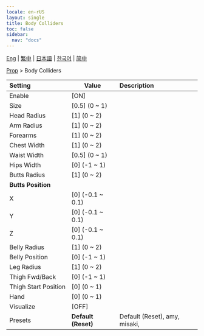 ```yaml
---
locale: en-rUS
layout: single
title: Body Colliders
toc: false
sidebar:
  nav: "docs"
---
```

[Eng](/dancexr/menu/2025.4/prop/body_colliders) | [繁中](/tw/dancexr/menu/2025.4/prop/body_colliders) | [日本語](/jp/dancexr/menu/2025.4/prop/body_colliders) | [한국어](/kr/dancexr/menu/2025.4/prop/body_colliders) | [简中](/zh/dancexr/menu/2025.4/prop/body_colliders)

[Prop](../menu#Prop) > Body Colliders



| Setting | Value | Description |
| :--- | --- | :--- |
|<nobr>Enable</nobr>| [ON] | 
|<nobr>Size</nobr>| [0.5] (0 ~ 1) | 
|<nobr>Head Radius</nobr>| [1] (0 ~ 2) | 
|<nobr>Arm Radius</nobr>| [1] (0 ~ 2) | 
|<nobr>Forearms</nobr>| [1] (0 ~ 2) | 
|<nobr>Chest Width</nobr>| [1] (0 ~ 2) | 
|<nobr>Waist Width</nobr>| [0.5] (0 ~ 1) | 
|<nobr>Hips Width</nobr>| [0] (-1 ~ 1) | 
|<nobr>Butts Radius</nobr>| [1] (0 ~ 2) | 
|<nobr><b>Butts Position</b></nobr>|| 
|<nobr>X</nobr>| [0] (-0.1 ~ 0.1) | 
|<nobr>Y</nobr>| [0] (-0.1 ~ 0.1) | 
|<nobr>Z</nobr>| [0] (-0.1 ~ 0.1) | 
|<nobr>Belly Radius</nobr>| [1] (0 ~ 2) | 
|<nobr>Belly Position</nobr>| [0] (-1 ~ 1) | 
|<nobr>Leg Radius</nobr>| [1] (0 ~ 2) | 
|<nobr>Thigh Fwd/Back</nobr>| [0] (-1 ~ 1) | 
|<nobr>Thigh Start Position</nobr>| [0] (0 ~ 1) | 
|<nobr>Hand</nobr>| [0] (0 ~ 1) | 
|<nobr>Visualize</nobr>| [OFF] | 
|<nobr>Presets</nobr>| **Default (Reset)** | Default (Reset), amy, misaki,  |
